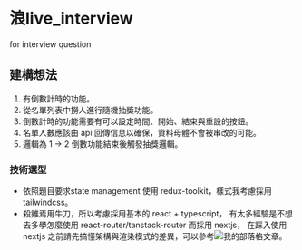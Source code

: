 # 浪live_interview
 for interview question
## 建構想法
1. 有倒數計時的功能。
2. 從名單列表中撈人進行隨機抽獎功能。
3. 倒數計時的功能需要有可以設定時間、開始、結束與重設的按鈕。
4. 名單人數應該由 api 回傳信息以確保，資料母體不會被串改的可能。
5. 邏輯為 1 -> 2 倒數功能結束後觸發抽獎邏輯。
  
### 技術選型
- 依照題目要求state management 使用 redux-toolkit，樣式我考慮採用 tailwindcss。
- 殺雞焉用牛刀，所以考慮採用基本的 react + typescript，
有太多經驗是不想去多學怎麼使用 react-router/tanstack-router 而採用 nextjs，
在踩入使用 nextjs 之前請先搞懂架構與渲染模式的差異，可以參考![我的部落格文章](https://medium.com/@LeeLuciano/react-%E6%B4%97%E8%8F%9C-single-page-application-s-p-a-%E6%B8%B2%E6%9F%93%E6%A9%9F%E5%88%B6-52678cd83bd4)。



